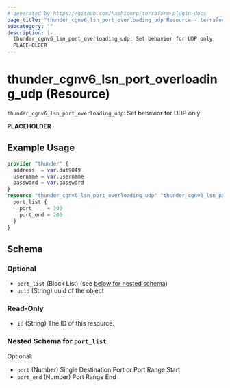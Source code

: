 ```yaml
---
# generated by https://github.com/hashicorp/terraform-plugin-docs
page_title: "thunder_cgnv6_lsn_port_overloading_udp Resource - terraform-provider-thunder"
subcategory: ""
description: |-
  thunder_cgnv6_lsn_port_overloading_udp: Set behavior for UDP only
  PLACEHOLDER
---
```


# thunder_cgnv6_lsn_port_overloading_udp (Resource)

`thunder_cgnv6_lsn_port_overloading_udp`: Set behavior for UDP only

__PLACEHOLDER__

## Example Usage

```terraform
provider "thunder" {
  address  = var.dut9049
  username = var.username
  password = var.password
}
resource "thunder_cgnv6_lsn_port_overloading_udp" "thunder_cgnv6_lsn_port_overloading_udp" {
  port_list {
    port     = 100
    port_end = 200
  }
}
```

<!-- schema generated by tfplugindocs -->
## Schema

### Optional

- `port_list` (Block List) (see [below for nested schema](#nestedblock--port_list))
- `uuid` (String) uuid of the object

### Read-Only

- `id` (String) The ID of this resource.

<a id="nestedblock--port_list"></a>
### Nested Schema for `port_list`

Optional:

- `port` (Number) Single Destination Port or Port Range Start
- `port_end` (Number) Port Range End


